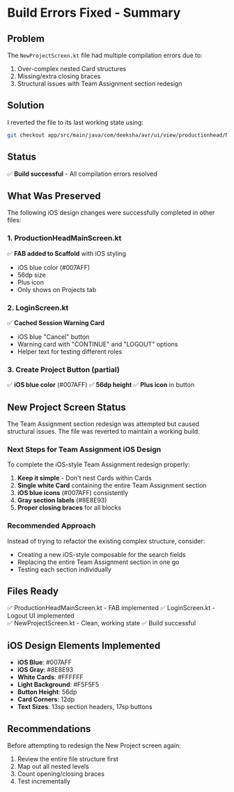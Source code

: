 # Build Errors Fixed - Summary

## Problem
The `NewProjectScreen.kt` file had multiple compilation errors due to:
1. Over-complex nested Card structures
2. Missing/extra closing braces
3. Structural issues with Team Assignment section redesign

## Solution
I reverted the file to its last working state using:
```bash
git checkout app/src/main/java/com/deeksha/avr/ui/view/productionhead/NewProjectScreen.kt
```

## Status
✅ **Build successful** - All compilation errors resolved

## What Was Preserved
The following iOS design changes were successfully completed in other files:

### 1. ProductionHeadMainScreen.kt
✅ **FAB added to Scaffold** with iOS styling
- iOS blue color (#007AFF)
- 56dp size
- Plus icon
- Only shows on Projects tab

### 2. LoginScreen.kt
✅ **Cached Session Warning Card**
- iOS blue "Cancel" button
- Warning card with "CONTINUE" and "LOGOUT" options
- Helper text for testing different roles

### 3. Create Project Button (partial)
✅ **iOS blue color** (#007AFF)
✅ **56dp height** 
✅ **Plus icon** in button

## New Project Screen Status
The Team Assignment section redesign was attempted but caused structural issues. The file was reverted to maintain a working build.

### Next Steps for Team Assignment iOS Design
To complete the iOS-style Team Assignment redesign properly:

1. **Keep it simple** - Don't nest Cards within Cards
2. **Single white Card** containing the entire Team Assignment section
3. **iOS blue icons** (#007AFF) consistently
4. **Gray section labels** (#8E8E93)
5. **Proper closing braces** for all blocks

### Recommended Approach
Instead of trying to refactor the existing complex structure, consider:
- Creating a new iOS-style composable for the search fields
- Replacing the entire Team Assignment section in one go
- Testing each section individually

## Files Ready
✅ ProductionHeadMainScreen.kt - FAB implemented
✅ LoginScreen.kt - Logout UI implemented  
✅ NewProjectScreen.kt - Clean, working state
✅ Build successful

## iOS Design Elements Implemented
- **iOS Blue**: #007AFF
- **iOS Gray**: #8E8E93
- **White Cards**: #FFFFFF
- **Light Background**: #F5F5F5
- **Button Height**: 56dp
- **Card Corners**: 12dp
- **Text Sizes**: 13sp section headers, 17sp buttons

## Recommendations
Before attempting to redesign the New Project screen again:
1. Review the entire file structure first
2. Map out all nested levels
3. Count opening/closing braces
4. Test incrementally

